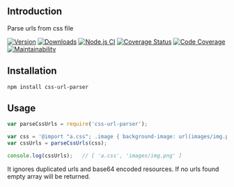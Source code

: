 ## Introduction
Parse urls from css file

[![Version](https://img.shields.io/npm/v/css-url-parser.svg?style=flat)](https://www.npmjs.org/package/css-url-parser)
[![Downloads](https://img.shields.io/npm/dm/css-url-parser.svg?style=flat)](https://www.npmjs.org/package/css-url-parser)
[![Node.js CI](https://github.com/website-scraper/node-css-url-parser/actions/workflows/node.js.yml/badge.svg?branch=master)](https://github.com/website-scraper/node-css-url-parser/)
[![Coverage Status](https://coveralls.io/repos/website-scraper/node-css-url-parser/badge.svg)](https://coveralls.io/r/website-scraper/node-css-url-parser)
[![Code Coverage](https://qlty.sh/gh/website-scraper/projects/node-css-url-parser/coverage.svg)](https://qlty.sh/gh/website-scraper/projects/node-css-url-parser)
[![Maintainability](https://qlty.sh/gh/website-scraper/projects/node-css-url-parser/maintainability.svg)](https://qlty.sh/gh/website-scraper/projects/node-css-url-parser)

## Installation
```
npm install css-url-parser
```

## Usage
```javascript
var parseCssUrls = require('css-url-parser');

var css = '@import "a.css"; .image { background-image: url(images/img.png); }';
var cssUrls = parseCssUrls(css);

console.log(cssUrls);   // [ 'a.css', 'images/img.png' ]
```

It ignores duplicated urls and base64 encoded resources.
If no urls found empty array will be returned.
